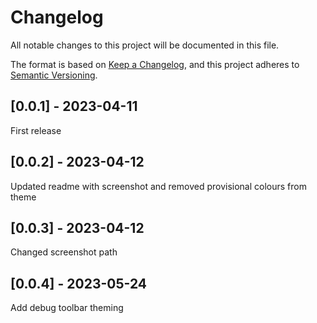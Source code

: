 # Changelog

All notable changes to this project will be documented in this file.

The format is based on [Keep a Changelog](https://keepachangelog.com/en/1.0.0/),
and this project adheres to [Semantic Versioning](https://semver.org/spec/v2.0.0.html).

## [0.0.1] - 2023-04-11

First release

## [0.0.2] - 2023-04-12

Updated readme with screenshot and removed provisional colours from theme

## [0.0.3] - 2023-04-12

Changed screenshot path

## [0.0.4] - 2023-05-24

Add debug toolbar theming
